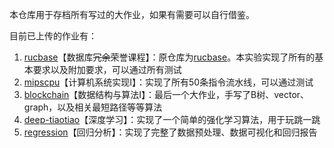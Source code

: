 本仓库用于存档所有写过的大作业，如果有需要可以自行借鉴。

目前已上传的作业有：

1. [rucbase](./rucbase/)【数据库~~冗余~~荣誉课程】：原仓库为[rucbase](https://github.com/ruc-deke/rucbase-lab)。本实验实现了所有的基本要求以及附加要求，可以通过所有测试
2. [mipscpu](./mips-cpu/)【计算机系统实现I】：实现了所有50条指令流水线，可以通过测试
3. [blockchain](./blockchain/)【数据结构与算法I】：最后一个大作业，手写了B树、vector、graph，以及相关最短路径等等算法
4. [deep-tiaotiao](./deep-tiaotiao/)【深度学习】：实现了一个简单的强化学习算法，用于玩跳一跳
5. [regression](./regression/)【回归分析】：实现了完整了数据预处理、数据可视化和回归报告